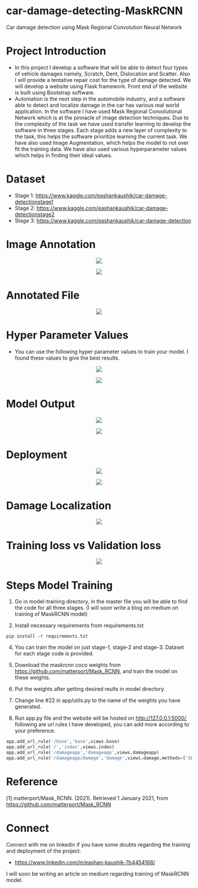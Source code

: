 # car-damage-detecting-MaskRCNN
Car damage detection using Mask Regional Convolution Neural Network

# Project Introduction
- In this project I develop a software that will be able to detect four types of vehicle damages namely, Scratch, Dent, Dislocation and Scatter. Also I will provide a tentative repair cost for the type of damage detected. We will develop a website using Flask framework. Front end of the website is built using Bootstrap software.
- Automation is the next step in the automobile industry, and a software able to detect and localize damage in the car has various real world application. In the software I have used Mask Regional Convolutional Network which is at the pinnacle of image detection techniques. Due to the complexity of the task we have used transfer learning to develop the software in three stages. Each stage adds a new layer of complexity to the task, this helps the software prioritize learning the current task. We have also used Image Augmentation, which helps the model to not over fit the training data.  We have also used various hyperparameter values which helps in finding their ideal values.

# Dataset
- Stage 1: https://www.kaggle.com/eashankaushik/car-damage-detectionstage1
- Stage 2: https://www.kaggle.com/eashankaushik/car-damage-detectionstage2
- Stage 3: https://www.kaggle.com/eashankaushik/car-damage-detection

# Image Annotation

<p align="center">
  <img src="https://user-images.githubusercontent.com/50113394/122675966-8302e900-d1f9-11eb-8623-3a94ac231d7a.png" />
</p>

<p align="center">
  <img src="https://user-images.githubusercontent.com/50113394/122676009-9dd55d80-d1f9-11eb-99aa-7525630aa98b.png" />
</p>

# Annotated File

<p align="center">
  <img src="https://user-images.githubusercontent.com/50113394/122676016-a168e480-d1f9-11eb-97f4-dbde52f7821f.png" />
</p>

# Hyper Parameter Values
- You can use the following hyper parameter values to train your model. I found these values to give the best results.

<p align="center">
  <img src="https://user-images.githubusercontent.com/50113394/122676039-bd6c8600-d1f9-11eb-88df-3e730925708a.png" />
</p>

<p align="center">
  <img src="https://user-images.githubusercontent.com/50113394/122676047-c78e8480-d1f9-11eb-8d4e-72e526cd1719.png" />
</p>

# Model Output

<p align="center">
  <img src="https://user-images.githubusercontent.com/50113394/122676087-fa387d00-d1f9-11eb-9bd1-bf52dfc40932.png" />
</p>

<p align="center">
  <img src="https://user-images.githubusercontent.com/50113394/122676106-13412e00-d1fa-11eb-852c-b96c5d0e57c1.png" />
</p>

# Deployment

<p align="center">
  <img src="https://user-images.githubusercontent.com/50113394/122676067-e12fcc00-d1f9-11eb-8ec7-4e704a47f83d.png" />
</p>

<p align="center">
  <img src="https://user-images.githubusercontent.com/50113394/122676093-04f31200-d1fa-11eb-853e-202102a1b8e7.png" />
</p>

# Damage Localization

<p align="center">
  <img src="https://user-images.githubusercontent.com/50113394/122676130-27852b00-d1fa-11eb-8e92-2dfdcabd6457.png" />
</p>

# Training loss vs Validation loss

<p align="center">
  <img src="https://user-images.githubusercontent.com/50113394/122676186-82b71d80-d1fa-11eb-88cc-708786320ba3.png" />
</p>

# Steps Model Training
 1) Go in model-training directory, in the master file you will be able to find the code for all three stages. (I will soon write a blog on medium on training of MaskRCNN model)
 
 2) Install necessary requirements from requirements.txt
 
 ```
 pip install -r requirements.txt
 ```
 
 4) You can train the model on just stage-1, stage-2 and stage-3. Dataset for each stage code is provided.
 
 5) Download the maskrcnn coco weights from https://github.com/matterport/Mask_RCNN, and train the model on these weights. 
 
 6) Put the weights after getting desired reults in model directory. 
 
 7) Change line #22 in app/utils.py to the name of the weights you have generated.
 
 8) Run app.py file and the website will be hosted on http://127.0.0.1:5000/, following are url rules I have developed, you can add more according to your preference.
 
 ```python
app.add_url_rule('/base','base',views.base)
app.add_url_rule('/','index',views.index)
app.add_url_rule('/damageapp','damageapp',views.damageapp)
app.add_url_rule('/damageapp/damage','damage',views.damage,methods=['GET','POST'])
```

# Reference

[1] matterport/Mask_RCNN. (2021). Retrieved 1 January 2021, from https://github.com/matterport/Mask_RCNN

# Connect 

Connect with me on linkedin if you have some doubts regarding the training and deployment of the project.
- https://www.linkedin.com/in/eashan-kaushik-7b4454168/

I will soon be writing an article on medium regarding training of MaskRCNN model. 
